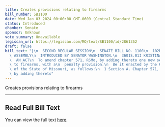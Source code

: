 ```yaml
---
title: Creates provisions relating to firearms
bill_number: SB1100
date: Wed Jan 03 2024 00:00:00 GMT-0600 (Central Standard Time)
status: Introduced
chamber: Senate
sponsor: Unknown
vote_summary: Unavailable
legiscan_url: https://legiscan.com/MO/text/SB1100/id/2861352
draft: false
bill_text: "|\n  SECOND REGULAR SESSION\n  SENATE BILL NO. 1100\n  102ND GENERA L\
  \ ASSEMBLY\n  INTRODUCED BY SENATOR WASHINGTON.\n  3601S.01I KRISTINA MARTIN, Secretary\n\
  \  AN ACT\n  To amend chapter 571, RSMo, by adding thereto one new section relating\
  \ to firearms, with a\n  penalty provision.\n  Be it enacted by the General Assembly\
  \ of the State of Missouri, as follows:\n  1 Section A. Chapter 571, RSMo, is amended\
  \ by adding thereto"
---
```

Creates provisions relating to firearms

---

## Read Full Bill Text

You can view the full text [here](https://legiscan.com/MO/text/SB1100/id/2861352).

